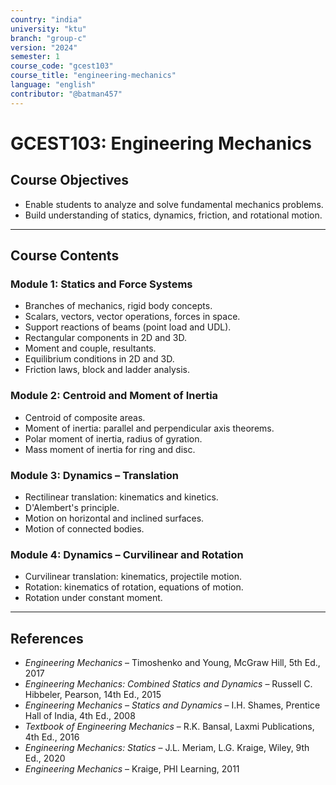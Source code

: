 ```yaml
---
country: "india"
university: "ktu"
branch: "group-c"
version: "2024"
semester: 1
course_code: "gcest103"
course_title: "engineering-mechanics"
language: "english"
contributor: "@batman457"
---
```


# GCEST103: Engineering Mechanics

## Course Objectives

- Enable students to analyze and solve fundamental mechanics problems.
- Build understanding of statics, dynamics, friction, and rotational motion.

---

## Course Contents

### Module 1: Statics and Force Systems

- Branches of mechanics, rigid body concepts.
- Scalars, vectors, vector operations, forces in space.
- Support reactions of beams (point load and UDL).
- Rectangular components in 2D and 3D.
- Moment and couple, resultants.
- Equilibrium conditions in 2D and 3D.
- Friction laws, block and ladder analysis.

### Module 2: Centroid and Moment of Inertia

- Centroid of composite areas.
- Moment of inertia: parallel and perpendicular axis theorems.
- Polar moment of inertia, radius of gyration.
- Mass moment of inertia for ring and disc.

### Module 3: Dynamics – Translation

- Rectilinear translation: kinematics and kinetics.
- D'Alembert's principle.
- Motion on horizontal and inclined surfaces.
- Motion of connected bodies.

### Module 4: Dynamics – Curvilinear and Rotation

- Curvilinear translation: kinematics, projectile motion.
- Rotation: kinematics of rotation, equations of motion.
- Rotation under constant moment.

---

## References

- *Engineering Mechanics* – Timoshenko and Young, McGraw Hill, 5th Ed., 2017  
- *Engineering Mechanics: Combined Statics and Dynamics* – Russell C. Hibbeler, Pearson, 14th Ed., 2015  
- *Engineering Mechanics – Statics and Dynamics* – I.H. Shames, Prentice Hall of India, 4th Ed., 2008  
- *Textbook of Engineering Mechanics* – R.K. Bansal, Laxmi Publications, 4th Ed., 2016  
- *Engineering Mechanics: Statics* – J.L. Meriam, L.G. Kraige, Wiley, 9th Ed., 2020  
- *Engineering Mechanics* – Kraige, PHI Learning, 2011  

